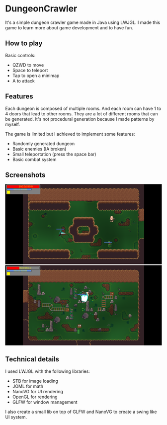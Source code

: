 # DungeonCrawler

It's a simple dungeon crawler game made in Java using LWJGL.
I made this game to learn more about game development and to have fun.

## How to play

Basic controls:
- QZWD to move
- Space to teleport
- Tap to open a minimap
- A to attack

## Features

Each dungeon is composed of multiple rooms. And each room can have 1 to 4 doors that lead to other rooms.
They are a lot of different rooms that can be generated.
It's not procedural generation because I made patterns by myself.

The game is limited but I achieved to implement some features:
- Randomly generated dungeon
- Basic enemies (IA broken)
- Small teleportation (press the space bar)
- Basic combat system

## Screenshots

![Screenshot](resources/screenshot/1.png)
![Screenshot](resources/screenshot/2.png)

## Technical details

I used LWJGL with the following libraries:
- STB for image loading
- JOML for math
- NanoVG for UI rendering
- OpenGL for rendering
- GLFW for window management

I also create a small lib on top of GLFW and NanoVG to create a swing like UI system.

